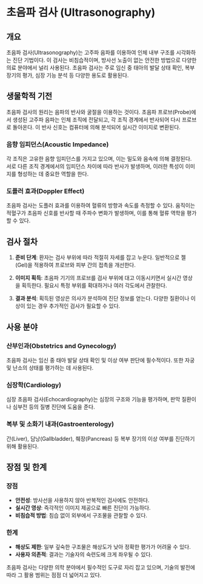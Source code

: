 

# 초음파 검사 (Ultrasonography)

## 개요
초음파 검사(Ultrasonography)는 고주파 음파를 이용하여 인체 내부 구조를 시각화하는 진단 기법이다. 이 검사는 비침습적이며, 방사선 노출이 없는 안전한 방법으로 다양한 의료 분야에서 널리 사용된다. 초음파 검사는 주로 임신 중 태아의 발달 상태 확인, 복부 장기의 평가, 심장 기능 분석 등 다양한 용도로 활용된다.

## 생물학적 기전
초음파 검사의 원리는 음파의 반사와 굴절을 이용하는 것이다. 초음파 프로브(Probe)에서 생성된 고주파 음파는 인체 조직에 전달되고, 각 조직 경계에서 반사되어 다시 프로브로 돌아온다. 이 반사 신호는 컴퓨터에 의해 분석되어 실시간 이미지로 변환된다.

### 음향 임피던스(Acoustic Impedance)
각 조직은 고유한 음향 임피던스를 가지고 있으며, 이는 밀도와 음속에 의해 결정된다. 서로 다른 조직 경계에서의 임피던스 차이에 따라 반사가 발생하며, 이러한 특성이 이미지를 형성하는 데 중요한 역할을 한다.

### 도플러 효과(Doppler Effect)
초음파 검사는 도플러 효과를 이용하여 혈류의 방향과 속도를 측정할 수 있다. 움직이는 적혈구가 초음파 신호를 반사할 때 주파수 변화가 발생하며, 이를 통해 혈류 역학을 평가할 수 있다.

## 검사 절차
1. **준비 단계**: 환자는 검사 부위에 따라 적절히 자세를 잡고 누운다. 일반적으로 젤(Gel)을 적용하여 프로브와 피부 간의 접촉을 개선한다.
   
2. **이미지 획득**: 초음파 기기의 프로브를 검사 부위에 대고 이동시키면서 실시간 영상을 획득한다. 필요시 특정 부위를 확대하거나 여러 각도에서 관찰한다.
   
3. **결과 분석**: 획득된 영상은 의사가 분석하여 진단 정보를 얻는다. 다양한 질환이나 이상이 있는 경우 추가적인 검사가 필요할 수 있다.

## 사용 분야

### 산부인과(Obstetrics and Gynecology)
초음파 검사는 임신 중 태아 발달 상태 확인 및 이상 여부 판단에 필수적이다. 또한 자궁 및 난소의 상태를 평가하는 데 사용된다.

### 심장학(Cardiology)
심장 초음파 검사(Echocardiography)는 심장의 구조와 기능을 평가하며, 판막 질환이나 심부전 등의 질병 진단에 도움을 준다.

### 복부 및 소화기 내과(Gastroenterology)
간(Liver), 담낭(Gallbladder), 췌장(Pancreas) 등 복부 장기의 이상 여부를 진단하기 위해 활용된다.

## 장점 및 한계

### 장점
- **안전성**: 방사선을 사용하지 않아 반복적인 검사에도 안전하다.
- **실시간 영상**: 즉각적인 이미지 제공으로 빠른 진단이 가능하다.
- **비침습적 방법**: 침습 없이 외부에서 구조물을 관찰할 수 있다.

### 한계
- **해상도 제한**: 일부 깊숙한 구조물은 해상도가 낮아 정확한 평가가 어려울 수 있다.
- **사용자 의존적**: 결과는 기술자의 숙련도에 크게 좌우될 수 있다.
  
초음파 검사는 다양한 의학 분야에서 필수적인 도구로 자리 잡고 있으며, 기술의 발전에 따라 그 활용 범위는 점점 더 넓어지고 있다.
